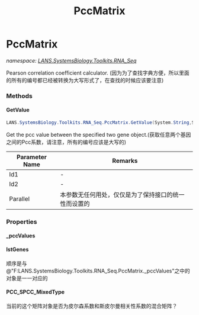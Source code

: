 ﻿---
title: PccMatrix
---

# PccMatrix
_namespace: [LANS.SystemsBiology.Toolkits.RNA_Seq](N-LANS.SystemsBiology.Toolkits.RNA_Seq.html)_

Pearson correlation coefficient calculator.
 (因为为了查找字典方便，所以里面的所有的编号都已经被转换为大写形式了，在查找的时候应该要注意)

### Methods

#### GetValue
```csharp
LANS.SystemsBiology.Toolkits.RNA_Seq.PccMatrix.GetValue(System.String,System.String,System.Boolean)
```
Get the pcc value between the specified two gene object.(获取任意两个基因之间的Pcc系数，请注意，所有的编号应该是大写的)

|Parameter Name|Remarks|
|--------------|-------|
|Id1|-|
|Id2|-|
|Parallel|本参数无任何用处，仅仅是为了保持接口的统一性而设置的|




### Properties

#### _pccValues

#### lstGenes
顺序是与@"F:LANS.SystemsBiology.Toolkits.RNA_Seq.PccMatrix._pccValues"之中的对象是一一对应的
#### PCC_SPCC_MixedType
当前的这个矩阵对象是否为皮尔森系数和斯皮尔曼相关性系数的混合矩阵？

